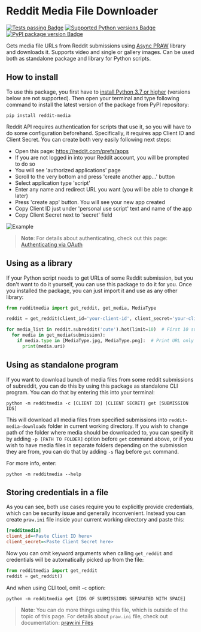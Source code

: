 # Reddit Media File Downloader

[![Tests passing Badge](https://github.com/capsey/reddit-media-py/actions/workflows/tests.yml/badge.svg)](https://github.com/capsey/reddit-media-py/actions)
[![Supported Python versions Badge](https://img.shields.io/pypi/pyversions/reddit-media)](https://pypi.org/project/reddit-media/)
[![PyPI package version Badge](https://img.shields.io/pypi/v/reddit-media)](https://pypi.org/project/reddit-media/)

Gets media file URLs from Reddit submissions using [Async PRAW](https://github.com/praw-dev/asncpraw) library and downloads it. Supports video and single or gallery images. Can be used both as standalone package and library for Python scripts.

## How to install

To use this package, you first have to [install Python 3.7 or higher](https://www.python.org/downloads/) (versions below are not supported). Then open your terminal and type following command to install the latest version of the package from PyPI repository:

```console
pip install reddit-media
```

Reddit API requires authentication for scripts that use it, so you will have to do some configuration beforehand. Specifically, it requires app Client ID and Client Secret. You can create both very easily following next steps:

- Open this page: https://reddit.com/prefs/apps
- If you are not logged in into your Reddit account, you will be prompted to do so
- You will see 'authorized applications' page
- Scroll to the very bottom and press 'create another app...' button
- Select application type 'script'
- Enter any name and redirect URL you want (you will be able to change it later)
- Press 'create app' button. You will see your new app created
- Copy Client ID just under 'personal use script' text and name of the app
- Copy Client Secret next to 'secret' field

![Example](https://user-images.githubusercontent.com/46106832/166102158-c9df28c2-385e-4de9-a8db-c5e2831f2d3f.png)

> **Note**: For details about authenticating, check out this page: [Authenticating via OAuth](https://asyncpraw.readthedocs.io/en/stable/getting_started/authentication.html)

## Using as a library

If your Python script needs to get URLs of some Reddit submission, but you don't want to do it yourself, you can use this package to do it for you. Once you installed the package, you can just import it and use as any other library:

```python
from redditmedia import get_reddit, get_media, MediaType

reddit = get_reddit(client_id='your-client-id', client_secret='your-client-secret')

for media_list in reddit.subreddit('cute').hot(limit=10)  # First 10 submissions on r/cute:
  for media in get_media(submission):
    if media.type in [MediaType.jpg, MediaType.png]:  # Print URL only if it's an image
      print(media.uri)
```

## Using as standalone program

If you want to download bunch of media files from some reddit submissions of subreddit, you can do this by using this package as standalone CLI program. You can do that by entering this into your terminal:

```console
python -m redditmedia -c [CLIENT ID] [CLIENT SECRET] get [SUBMISSION IDS]
```

This will download all media files from specified submissions into `reddit-media-downloads` folder in current working directory. If you wish to change path of the folder where media should be downloaded to, you can specify it by adding `-p [PATH TO FOLDER]` option before `get` command above, or if you wish to have media files in separate folders depending on the submission they are from, you can do that by adding `-s` flag before `get` command.

For more info, enter:

```console
python -m redditmedia --help
```

## Storing credentials in a file

As you can see, both use cases require you to explicitly provide credentials, which can be security issue and generally inconvenient. Instead you can create `praw.ini` file inside your current working directory and paste this:

```ini
[redditmedia]
client_id=<Paste Client ID here>
client_secret=<Paste Client Secret here>
```

Now you can omit keyword arguments when calling `get_reddit` and credentials will be automatically picked up from the file:

```python
from redditmedia import get_reddit
reddit = get_reddit()
```

And when using CLI tool, omit `-c` option:

```console
python -m redditmedia get [IDS OF SUBMISSIONS SEPARATED WITH SPACE]
```

> **Note**: You can do more things using this file, which is outside of the topic of this page. For details about `praw.ini` file, check out documentation: [praw.ini Files](https://asyncpraw.readthedocs.io/en/stable/getting_started/configuration/prawini.html)
